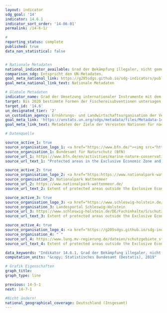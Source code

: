 ```yaml
---
layout: indicator
sdg_goal: '14'
indicator: 14.6.1
indicator_sort_order: '14-06-01'
permalink: /14-6-1/

#
reporting_status: complete
published: true
data_non_statistical: false


# Nationale Metadaten
national_indicator_available: Grad der Bekämpfung illegaler, nicht gemeldeter und ungeregelter Fischerei
comparison_sdg: Entspricht den UN-Metadaten.
goal_meta_national_link: https://g205sdgs.github.io/sdg-indicators/public/MetaDe/14.6.1.pdf
goal_meta_national_link_text: Nationale Metadaten

# Globale Metadaten
indicator_name: Grad der Umsetzung internationaler Instrumente mit dem Ziel zur Bekämpfung illegaler, nicht gemeldeter und unregulierter Fischerei
target: Bis 2020 bestimmte Formen der Fischereisubventionen untersagen, die zu Überkapazitäten und Überfischung beitragen, Subventionen abschaffen, die zu illegaler, ungemeldeter und unregulierter Fischerei beitragen, und keine neuen derartigen Subventionen einführen, in Anerkennung dessen, dass eine geeignete und wirksame besondere und differenzierte Behandlung der Entwicklungsländer und der am wenigsten entwickelten Länder einen untrennbaren Bestandteil der im Rahmen der Welthandelsorganisation geführten Verhandlungen über Fischereisubventionen bilden sollte
target_id: '14.6'
un_designated_tier: '2'
un_custodian_agency: Ernährungs- und Landwirtschaftsorganisation der Vereinten Nationen (FAO)
goal_meta_link: 'https://unstats.un.org/sdgs/metadata/files/Metadata-14-06-01.pdf'
goal_meta_link_text: Metadaten der Ziele der Vereinten Nationen für nachhaltige Entwicklung

# Datenquelle

source_active_1: true
source_organisation_logo_1: <a href="https://www.bfn.de/"><img src="https://g205sdgs.github.io/sdg-indicators/public/logos/bfn.png" alt="Logo BfN" /></a>
source_organisation_1: Bundesamt für Naturschutz (BfN)
source_url_1: https://www.bfn.de/en/activities/marine-nature-conservation/national-marine-protected-areas/overview-and-key-facts.html
source_url_text_1: "Protected areas in the Exclusive Economic Zone and the total extent of the German territorial water"

source_active_2: true
source_organisation_logo_2: <a href="https:https://www.nationalpark-wattenmeer.de/"><img src="https://g205sdgs.github.io/sdg-indicators/public/logos/nationalparkwattenmeer.png" alt="Logo Nationalpark Wattenmeer" /></a>
source_organisation_2: Nationalpark Wattenmeer
source_url_2: https://www.nationalpark-wattenmeer.de/
source_url_text_2: Extent of protected areas outside the Exclusive Economic Zone

source_active_3: true
source_organisation_logo_3: <a href="https://www.schleswig-holstein.de/DE/Home/home_node.html"><img src="https://g205sdgs.github.io/sdg-indicators/public/logos/sh.png" alt="Logo SH" /></a>
source_organisation_3: Landesportal Schleswig-Holstein
source_url_3: https://www.schleswig-holstein.de/DE/Fachinhalte/S/schutzgebiete/vogelschutz/Vogelschutzgebiete.html
source_url_text_3: Extent of protected areas outside the Exclusive Economic Zone

source_active_4: true
source_organisation_logo_4: <a href="https://g205sdgs.github.io/sdg-indicators/14-6-1/"><img src="https://g205sdgs.github.io/sdg-indicators/public/logos/gbe.png" alt="Kein Logo" /></a>
source_organisation_4: " "
source_url_4: https://www.lung.mv-regierung.de/dateien/schutzgebiete_statistik.pdf
source_url_text_4: Extent of protected areas outside the Exclusive Economic Zone

data_keywords: "Indikator 14.6.1, Grad der Bekämpfung illegaler, nicht gemeldeter und ungeregelter Fischerei, Ernährungs- und Landwirtschaftsorganisation der Vereinten Nationen (FAO)"
computation_units: "&copy; Statistisches Bundesamt (Destatis), 2019"

# Grafik Eigenschaften
graph_title:
graph_type: line

previous: 14-5-1
next: 14-7-1

#Nicht ändern!
national_geographical_coverage: Deutschland (Insgesamt)
---
```

